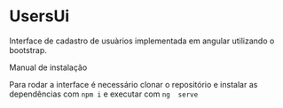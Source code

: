 # UsersUi

Interface de cadastro de usuàrios implementada em angular utilizando o bootstrap.

Manual de instalação

Para rodar a interface é necessário clonar o repositório e instalar as dependências com ```npm i``` e executar com ```ng  serve```
